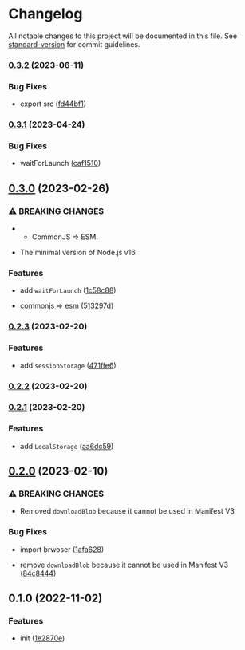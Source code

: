 # Changelog

All notable changes to this project will be documented in this file. See [standard-version](https://github.com/conventional-changelog/standard-version) for commit guidelines.

### [0.3.2](https://github.com/BlackGlory/extra-webextension/compare/v0.3.1...v0.3.2) (2023-06-11)


### Bug Fixes

* export src ([fd44bf1](https://github.com/BlackGlory/extra-webextension/commit/fd44bf1669295c1776ec201ab0b867aecec0434d))

### [0.3.1](https://github.com/BlackGlory/extra-webextension/compare/v0.3.0...v0.3.1) (2023-04-24)


### Bug Fixes

* waitForLaunch ([caf1510](https://github.com/BlackGlory/extra-webextension/commit/caf1510522bdd5564613d7f13364cdda56a5271b))

## [0.3.0](https://github.com/BlackGlory/extra-webextension/compare/v0.2.3...v0.3.0) (2023-02-26)


### ⚠ BREAKING CHANGES

* - CommonJS => ESM.
- The minimal version of Node.js v16.

### Features

* add `waitForLaunch` ([1c58c88](https://github.com/BlackGlory/extra-webextension/commit/1c58c88062dd35dcb583872a2c460112a4afcf62))


* commonjs => esm ([513297d](https://github.com/BlackGlory/extra-webextension/commit/513297de73943e59db8228d84ead0333eed9b3e8))

### [0.2.3](https://github.com/BlackGlory/extra-webextension/compare/v0.2.2...v0.2.3) (2023-02-20)


### Features

* add `sessionStorage` ([471ffe6](https://github.com/BlackGlory/extra-webextension/commit/471ffe600af7f78fb89803628bdad3caf65d191f))

### [0.2.2](https://github.com/BlackGlory/extra-webextension/compare/v0.2.1...v0.2.2) (2023-02-20)

### [0.2.1](https://github.com/BlackGlory/extra-webextension/compare/v0.2.0...v0.2.1) (2023-02-20)


### Features

* add `LocalStorage` ([aa6dc59](https://github.com/BlackGlory/extra-webextension/commit/aa6dc59218f1175e57ba18a314e6ab9b3019ed8d))

## [0.2.0](https://github.com/BlackGlory/extra-webextension/compare/v0.1.0...v0.2.0) (2023-02-10)


### ⚠ BREAKING CHANGES

* Removed `downloadBlob` because it cannot be used in Manifest V3

### Bug Fixes

* import brwoser ([1afa628](https://github.com/BlackGlory/extra-webextension/commit/1afa628809cd063f3b5702e2663f69593c492af2))


* remove `downloadBlob` because it cannot be used in Manifest V3 ([84c8444](https://github.com/BlackGlory/extra-webextension/commit/84c8444994780313cff7bd4fc1ab3682112c0388))

## 0.1.0 (2022-11-02)


### Features

* init ([1e2870e](https://github.com/BlackGlory/extra-webextension/commit/1e2870e880ca1c2edeffb55e5ac7355c55e25ef7))
